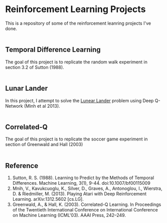 # Reinforcement Learning Projects
This is a repository of some of the reinforcement leanring projects I've done.
<br/><br/>

## Temporal Difference Learning
The goal of this project is to replicate the random walk experiment in section 3.2 of Sutton (1988).
<br/><br/>

## Lunar Lander
In this project, I attempt to solve the [Lunear Lander](https://github.com/openai/gym/blob/master/gym/envs/box2d/lunar_lander.py) problem using Deep Q-Network (Minh et al 2013).
<br/><br/>

## Correlated-Q
The goal of this project is to replicate the soccer game experiment in section of Greenwald and Hall (2003)
<br/><br/>

## Reference
1. Sutton, R. S. (1988). Learning to Predict by the Methods of Temporal Differences. Machine Learning, 3(1), 9-44. doi:10.1007/bf00115009
2. Mnih, V., Kavukcuoglu, K., Silver, D., Graves, A., Antonoglou, I., Wierstra, D. & Riedmiller, M. (2013). Playing Atari with Deep Reinforcement Learning. arXiv:1312.5602 [cs.LG].
3. Greenwald, A., & Hall, K. (2003). Correlated-Q Learning. In Proceedings of the Twentieth International Conference on International Conference on Machine Learning (ICML'03). AAAI Press, 242–249.
